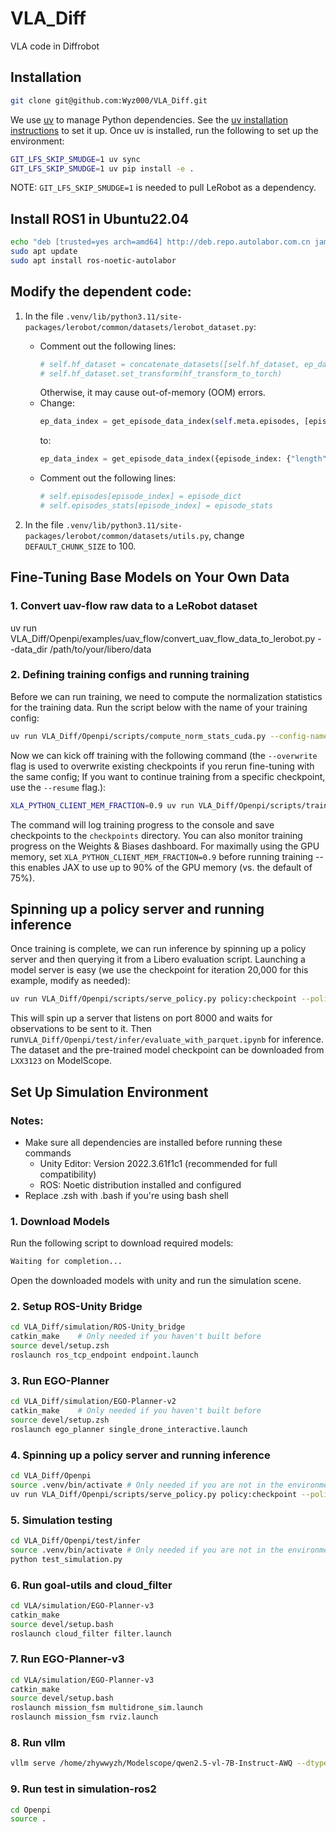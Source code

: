 # VLA_Diff
VLA code in Diffrobot

## Installation

```bash
git clone git@github.com:Wyz000/VLA_Diff.git

```

We use [uv](https://docs.astral.sh/uv/) to manage Python dependencies. See the [uv installation instructions](https://docs.astral.sh/uv/getting-started/installation/) to set it up. Once uv is installed, run the following to set up the environment:

```bash
GIT_LFS_SKIP_SMUDGE=1 uv sync
GIT_LFS_SKIP_SMUDGE=1 uv pip install -e .
```

NOTE: `GIT_LFS_SKIP_SMUDGE=1` is needed to pull LeRobot as a dependency.

## Install ROS1 in Ubuntu22.04
```bash
echo "deb [trusted=yes arch=amd64] http://deb.repo.autolabor.com.cn jammy main" | sudo tee /etc/apt/sources.list.d/autolabor.list
sudo apt update
sudo apt install ros-noetic-autolabor
```

## Modify the dependent code:

1. In the file `.venv/lib/python3.11/site-packages/lerobot/common/datasets/lerobot_dataset.py`:
   - Comment out the following lines:
     ```python
     # self.hf_dataset = concatenate_datasets([self.hf_dataset, ep_dataset])
     # self.hf_dataset.set_transform(hf_transform_to_torch)
     ```
     Otherwise, it may cause out-of-memory (OOM) errors.
   - Change:
     ```python
     ep_data_index = get_episode_data_index(self.meta.episodes, [episode_index])
     ```
     to:
     ```python
     ep_data_index = get_episode_data_index({episode_index: {"length": episode_length}}, [episode_index])
     ```
   - Comment out the following lines:
     ```python
     # self.episodes[episode_index] = episode_dict
     # self.episodes_stats[episode_index] = episode_stats
     ```

2. In the file `.venv/lib/python3.11/site-packages/lerobot/common/datasets/utils.py`, change `DEFAULT_CHUNK_SIZE` to 100.

## Fine-Tuning Base Models on Your Own Data
### 1. Convert uav-flow raw data to a LeRobot dataset

uv run VLA_Diff/Openpi/examples/uav_flow/convert_uav_flow_data_to_lerobot.py --data_dir /path/to/your/libero/data

### 2. Defining training configs and running training
Before we can run training, we need to compute the normalization statistics for the training data. Run the script below with the name of your training config:

```bash
uv run VLA_Diff/Openpi/scripts/compute_norm_stats_cuda.py --config-name pi0_uav_low_mem_finetune
```

Now we can kick off training with the following command (the `--overwrite` flag is used to overwrite existing checkpoints if you rerun fine-tuning with the same config; If you want to continue training from a specific checkpoint, use the `--resume` flag.):

```bash
XLA_PYTHON_CLIENT_MEM_FRACTION=0.9 uv run VLA_Diff/Openpi/scripts/train.py --exp-name=my_experiment --resume
```

The command will log training progress to the console and save checkpoints to the `checkpoints` directory. You can also monitor training progress on the Weights & Biases dashboard. For maximally using the GPU memory, set `XLA_PYTHON_CLIENT_MEM_FRACTION=0.9` before running training -- this enables JAX to use up to 90% of the GPU memory (vs. the default of 75%).

## Spinning up a policy server and running inference

Once training is complete, we can run inference by spinning up a policy server and then querying it from a Libero evaluation script. Launching a model server is easy (we use the checkpoint for iteration 20,000 for this example, modify as needed):

```bash
uv run VLA_Diff/Openpi/scripts/serve_policy.py policy:checkpoint --policy.config=pi0_uav_low_mem_finetune --policy.dir=checkpoints/pi0_uav_low_mem_finetune/pi0_uav_low_mem_finetune_3w_0801/100000
```

This will spin up a server that listens on port 8000 and waits for observations to be sent to it.
Then run`VLA_Diff/Openpi/test/infer/evaluate_with_parquet.ipynb`
for inference. The dataset and the pre-trained model checkpoint can be downloaded from `LXX3123` on ModelScope.

## Set Up Simulation Environment
### Notes:
- Make sure all dependencies are installed before running these commands
  - Unity Editor: Version 2022.3.61f1c1 (recommended for full compatibility)
  - ROS: Noetic distribution installed and configured
- Replace .zsh with .bash if you're using bash shell

### 1. Download Models

Run the following script to download required models:

```bash
Waiting for completion...
```

Open the downloaded models with unity and run the simulation scene.

### 2. Setup ROS-Unity Bridge

```bash
cd VLA_Diff/simulation/ROS-Unity_bridge
catkin_make    # Only needed if you haven't built before
source devel/setup.zsh
roslaunch ros_tcp_endpoint endpoint.launch
```

### 3. Run EGO-Planner


```bash
cd VLA_Diff/simulation/EGO-Planner-v2
catkin_make    # Only needed if you haven't built before
source devel/setup.zsh
roslaunch ego_planner single_drone_interactive.launch
```

### 4. Spinning up a policy server and running inference

```bash
cd VLA_Diff/Openpi
source .venv/bin/activate # Only needed if you are not in the environment of openpi
uv run VLA_Diff/Openpi/scripts/serve_policy.py policy:checkpoint --policy.config=pi0_uav_low_mem_finetune --policy.dir=checkpoints/pi0_uav_low_mem_finetune/pi0_uav_low_mem_finetune_3w_0801/100000
```

### 5. Simulation testing

```bash
cd VLA_Diff/Openpi/test/infer
source .venv/bin/activate # Only needed if you are not in the environment of openpi
python test_simulation.py
```

### 6. Run goal-utils and cloud_filter
```bash
cd VLA/simulation/EGO-Planner-v3
catkin_make
source devel/setup.bash
roslaunch cloud_filter filter.launch
```

### 7. Run EGO-Planner-v3

```bash
cd VLA/simulation/EGO-Planner-v3
catkin_make
source devel/setup.bash
roslaunch mission_fsm multidrone_sim.launch
roslaunch mission_fsm rviz.launch
```

### 8. Run vllm
```bash
vllm serve /home/zhywwyzh/Modelscope/qwen2.5-vl-7B-Instruct-AWQ --dtype auto --port 6006 --max-model-len 3000 --gpu-memory-utilization 0.8
```

### 9. Run test in simulation-ros2
```bash
cd Openpi
source .